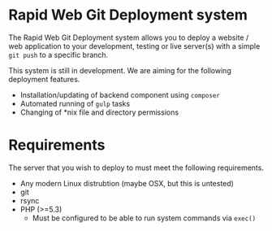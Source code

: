 # Rapid Web Git Deployment system

The Rapid Web Git Deployment system allows you to deploy a website / web application to your development, testing or live server(s) with a simple `git push` to a specific branch.

This system is still in development. We are aiming for the following deployment features.

* Installation/updating of backend component using `composer`
* Automated running of `gulp` tasks
* Changing of *nix file and directory permissions

# Requirements

The server that you wish to deploy to must meet the following requirements.

* Any modern Linux distrubtion (maybe OSX, but this is untested)
* git
* rsync
* PHP (>=5.3)
  * Must be configured to be able to run system commands via `exec()`
